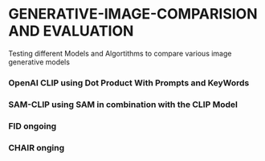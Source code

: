 # GENERATIVE-IMAGE-COMPARISION AND EVALUATION
Testing different Models and Algortithms to compare various image generative models

### **OpenAI CLIP** using Dot Product With Prompts and KeyWords

### **SAM-CLIP** using SAM in combination with the CLIP Model

### **FID** ongoing

### **CHAIR** onging 
